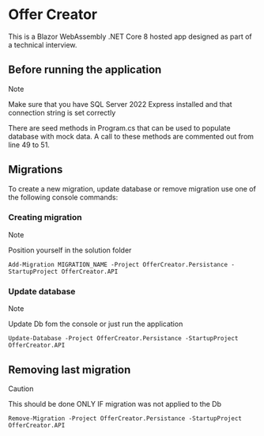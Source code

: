 # Offer Creator

This is a Blazor WebAssembly .NET Core 8 hosted app designed as part of a technical interview.

## Before running the application

> [!NOTE]
> Make sure that you have SQL Server 2022 Express installed and that connection string is set correctly

There are seed methods in Program.cs that can be used to populate database with mock data. A call to these methods are commented out from line 49 to 51.

## Migrations

To create a new migration, update database or remove migration use one of the following console commands:

### Creating migration

> [!NOTE]
> Position yourself in the solution folder

```console
Add-Migration MIGRATION_NAME -Project OfferCreator.Persistance -StartupProject OfferCreator.API
```

### Update database

> [!NOTE]
> Update Db fom the console or just run the application

```console
Update-Database -Project OfferCreator.Persistance -StartupProject OfferCreator.API
```

## Removing last migration

> [!CAUTION]
> This should be done ONLY IF migration was not applied to the Db

```console
Remove-Migration -Project OfferCreator.Persistance -StartupProject OfferCreator.API
```
